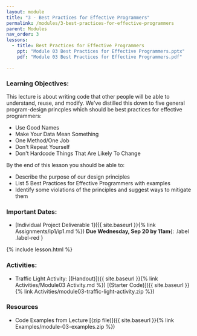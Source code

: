 ```yaml
---
layout: module
title: "3 - Best Practices for Effective Programmers"
permalink: /modules/3-best-practices-for-effective-programmers
parent: Modules
nav_order: 3
lessons: 
  - title: Best Practices for Effective Programmers
    ppt: "Module 03 Best Practices for Effective Programmers.pptx"
    pdf: "Module 03 Best Practices for Effective Programmers.pdf"

---
```

### Learning Objectives:
This lecture is about writing code that other people will be able to understand, reuse, and modify.  We've distilled this down to five general program-design princples which should be best practices for effective programmers:
* Use Good Names
* Make Your Data Mean Something
* One Method/One Job
* Don't Repeat Yourself
* Don't Hardcode Things That Are Likely To Change

By the end of this lesson you should be able to:
* Describe the purpose of our design principles 
* List 5 Best Practices for Effective Programmers with examples
* Identify some violations of the principles and suggest ways to mitigate them 

### Important Dates:
* [Individual Project Deliverable 1]({{ site.baseurl }}{% link Assignments/ip1/ip1.md %}) **Due Wednesday, Sep 20 by 11am**{: .label .label-red }

{% include lesson.html %}

### Activities:
* Traffic Light Activity: [(Handout)]({{ site.baseurl }}{% link Activities/Module03 Activity.md %}) [(Starter Code)]({{ site.baseurl }}{% link Activities/module03-traffic-light-activity.zip %}) 

### Resources

* Code Examples from Lecture [(zip file)]({{ site.baseurl }}{% link Examples/module-03-examples.zip %}) 
